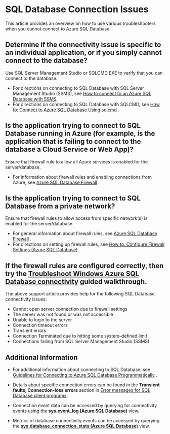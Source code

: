 <properties 
	pageTitle="Azure SQL Database connectivity issues" 
	description="Identifying and determining SQL Database connection failures." 
	services="sql-database" 
	documentationCenter="" 
	authors="stevestein" 
	manager="jeffreyg" 
	editor=""/>

<tags
	ms.service="sql-database"
	ms.date="07/24/2015"
	wacn.date=""/>


# SQL Database Connection Issues

This article provides an overview on how to use various troubleshooters when you cannot connect to Azure SQL Database.


## Determine if the connectivity issue is specific to an individual application, or if you  simply cannot connect to the database?

Use SQL Server Management Studio or SQLCMD.EXE to verify that you can connect to the database.

- For directions on connecting to SQL Database with SQL Server Management Studio (SSMS), see [How to connect to an Azure SQL Database with SSMS](/documentation/articles/sql-database-connect-to-database).
- For directions on connecting to SQL Database with SQLCMD, see [How to: Connect to Azure SQL Database Using <!-- deleted by customization sqlcmd](https://msdn.microsoft.com/zh-cn/library/azure/ee336280.aspx) --><!-- keep by customization: begin --> sqlcmd](https://msdn.microsoft.com/zh-CN/library/azure/ee336280.aspx) <!-- keep by customization: end -->.



## Is the application trying to connect to SQL Database running in Azure (for example, is the application that is failing to connect to the database a Cloud Service or Web App)?

Ensure that firewall rule to allow all Azure services is enabled for the server/database.

- For information about firewall rules and enabling connections from Azure, see [Azure SQL Database <!-- deleted by customization Firewall](https://msdn.microsoft.com/zh-cn/library/azure/ee621782.aspx#ConnectingFromAzure) --><!-- keep by customization: begin --> Firewall](https://msdn.microsoft.com/zh-CN/library/azure/ee621782.aspx#ConnectingFromAzure) <!-- keep by customization: end -->.



## Is the application trying to connect to SQL Database from a private network?

Ensure that firewall rules to allow access from specific network(s) is enabled for the server/database.

- For general information about firewall rules, see [Azure SQL Database <!-- deleted by customization Firewall](https://msdn.microsoft.com/zh-cn/library/azure/ee621782.aspx) --><!-- keep by customization: begin --> Firewall](https://msdn.microsoft.com/zh-CN/library/azure/ee621782.aspx) <!-- keep by customization: end -->.
- For directions on setting up firewall rules, see [How to: Configure Firewall Settings (Azure SQL <!-- deleted by customization Database)](https://msdn.microsoft.com/zh-cn/library/azure/jj553530.aspx) --><!-- keep by customization: begin --> Database)](https://msdn.microsoft.com/zh-CN/library/azure/jj553530.aspx) <!-- keep by customization: end -->.


## If the firewall rules are configured correctly, then try the [Troubleshoot Windows Azure SQL Database connectivity](https://support2.microsoft.com/common/survey.aspx?scid=sw;en;3844&showpage=1) guided walkthrough.

The above support article provides help for the following SQL Database connectivity issues:

- Cannot open server connection due to firewall settings 
- The server was not found or was not accessible 
- Unable to login to the server 
- Connection timeout errors 
- Transient errors 
- Connection Terminated due to hitting some system-defined limit 
- Connections failing from SQL Server Management Studio (SSMS) 


## Additional Information

- For additional information about connecting to SQL Database, see [Guidelines for Connecting to Azure SQL Database <!-- deleted by customization Programmatically](https://msdn.microsoft.com/zh-cn/library/azure/ee336282.aspx) --><!-- keep by customization: begin --> Programmatically](https://msdn.microsoft.com/zh-CN/library/azure/ee336282.aspx) <!-- keep by customization: end -->.

- Details about specific connection errors can be found in the **Transient faults, Connection-loss errors** section in [Error messages for SQL Database client programs](/documentation/articles/sql-database-develop-error-messages#bkmk_connection_errors).

- Connection event data can be accessed by querying for connectivity events using the [**sys.event_log (Azure SQL <!-- deleted by customization Database)**](https://msdn.microsoft.com/zh-cn/library/dn270018.aspx) --><!-- keep by customization: begin --> Database)**](https://msdn.microsoft.com/zh-CN/library/dn270018.aspx) <!-- keep by customization: end --> view.

- Metrics of database connectivity events can be accessed by querying the [**sys.database_connection_stats (Azure SQL <!-- deleted by customization Database)**](https://msdn.microsoft.com/zh-cn/library/dn269986.aspx) --><!-- keep by customization: begin --> Database)**](https://msdn.microsoft.com/zh-CN/library/dn269986.aspx) <!-- keep by customization: end --> view.

 